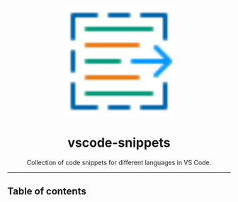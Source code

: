 <div align="center">
  <img
    alt="logo disk-scan"
    src="logo.svg"
    width="250"
  />
  <h1>
    vscode-snippets
  </h1>
  <p>
    Collection of code snippets for different languages in VS Code.
  </p>
</div>

<hr>

## Table of contents <!-- omit from toc -->
